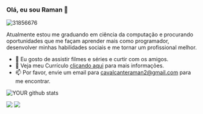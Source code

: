 ### Olá, eu sou Raman 👋

![31856676](https://user-images.githubusercontent.com/31856676/142016534-cd7f588a-3ce0-4fb1-a157-c8d21e54185e.jpg)

Atualmente estou me graduando em ciência da computação e procurando oportunidades que me façam aprender mais como programador, desenvolver minhas habilidades sociais e me tornar um profissional melhor.

- 🌱 Eu gosto de assistir filmes e séries e curtir com os amigos.
- 📝 Veja meu Currículo <a href="https://drive.google.com/file/d/1gkk-KjLYO37QYKSPD1o3HDpH8KLjeFbv/view?usp=sharing" target="_blank">clicando aqui</a> para mais informações.
- 📫 Por favor, envie um email para cavalcanteraman2@gmail.com para me encontrar.

<link rel="stylesheet" href="https://cdn.jsdelivr.net/gh/devicons/devicon@v2.14.0/devicon.min.css">


![YOUR github stats](https://github-readme-stats.vercel.app/api?username=RamanCavalcante)

[<img src="https://img.shields.io/badge/linkedin-%230077B5.svg?&style=for-the-badge&logo=linkedin&logoColor=white" />](https://www.linkedin.com/in/raman7/) [<img src = "https://img.shields.io/badge/instagram-%23E4405F.svg?&style=for-the-badge&logo=instagram&logoColor=white">](https://www.instagram.com/ramancavalcante/)
